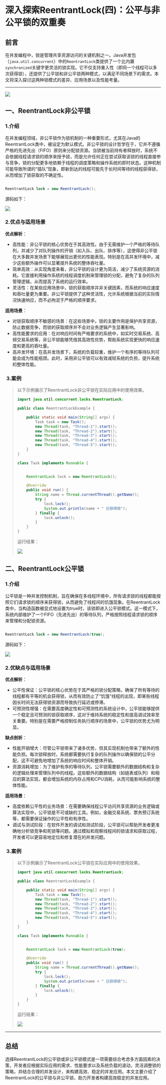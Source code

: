 # 深入探索ReentrantLock(四)：公平与非公平锁的双重奏
前言
--

在并发编程中，锁是管理共享资源访问的关键机制之一。Java并发包（`java.util.concurrent`）中的`ReentrantLock`类提供了一个比内置`synchronized`关键字更灵活的锁实现。它不仅支持重入性（即同一个线程可以多次获得锁），还提供了公平锁和非公平锁两种模式，以满足不同场景下的需求。本文将深入探讨这两种锁模式的差异、应用场景以及性能考量。

* * *

![](https://p6-xtjj-sign.byteimg.com/tos-cn-i-73owjymdk6/1e9a6735a2d442dab65ce195c8a87347~tplv-73owjymdk6-jj-mark-v1:0:0:0:0:5o6Y6YeR5oqA5pyv56S-5Yy6IEAg5qmY5a2Q6Z2S6KGr:q75.awebp?rk3s=f64ab15b&x-expires=1728553807&x-signature=HVsDonV7H4tAHJP4S3N2ZsFD9AU%3D)

一、ReentrantLock**非公平锁**
-----------------------

### 1.介绍

在并发编程领域，非公平锁作为锁机制的一种重要形式，尤其在Java的ReentrantLock类中，被设定为默认模式。非公平锁的设计哲学在于，它并不遵循严格的先进先出（FIFO）原则来分配锁资源。当锁被当前持有者释放时，系统不会依据线程请求锁的顺序来授予锁，而是允许任何正在尝试获取该锁的线程直接参与竞争，锁的分配更多地依赖于线程的调度策略和操作系统的即时状态。这种机制可能导致所谓的“插队”现象，即新到达的线程可能先于长时间等待的线程获得锁，从而增加了锁获取的不确定性。

```csharp

ReentrantLock lock = new ReentrantLock();

```

源码如下：

![](https://p6-xtjj-sign.byteimg.com/tos-cn-i-73owjymdk6/d9db590bd07647f0a6275a3fae51b78b~tplv-73owjymdk6-jj-mark-v1:0:0:0:0:5o6Y6YeR5oqA5pyv56S-5Yy6IEAg5qmY5a2Q6Z2S6KGr:q75.awebp?rk3s=f64ab15b&x-expires=1728553807&x-signature=%2FmAdfNmex2D2muBrQD6G1dOO2GM%3D)

### 2.优点与适用场景

**优点解析**：

*   高性能：非公平锁的核心优势在于其高效性。由于无需维护一个严格的等待队列，并减少了对队列操作的开销（如入队、出队、排序等），这使得非公平锁在大多数并发场景下能够展现出更优的性能表现。特别是在高并发环境中，减少这些额外操作可以显著提升系统的整体吞吐量。
*   简单高效：从实现角度来看，非公平锁的设计更为简洁，减少了系统资源的消耗。它直接利用操作系统的线程调度机制来管理锁的分配，避免了复杂的队列管理逻辑，从而提高了系统的运行效率。
*   灵活性：在某些应用场景中，锁的获取顺序并非关键因素，而系统的响应速度和吞吐量更为重要。非公平锁提供了这种灵活性，允许系统根据当前的实际情况快速响应，而不必拘泥于严格的顺序要求。

**适用场景**：

*   对锁获取顺序不敏感的场景：在这些场景中，锁的主要作用是保护共享资源，防止数据竞争，而锁的获取顺序并不会对业务逻辑产生显著影响。
*   高性能要求的应用：在对响应时间有严格要求的系统中，如实时交易系统、高频交易系统等，非公平锁能够凭借其高效性优势，帮助系统实现更快的响应速度和更高的吞吐量。
*   高并发环境：在高并发场景下，系统的负载较重，维护一个有序的等待队列可能会成为性能瓶颈。此时，采用非公平锁可以有效减轻系统的负担，提升系统的整体性能。

###  3.案例

> 以下示例展示了ReentrantLock非公平锁在实际应用中的使用效果。
> 
> ```java
> import java.util.concurrent.locks.ReentrantLock;
> 
> public class ReentrantLockExample {
> 
>     public static void main(String[] args) {
>         Task task = new Task();
>         new Thread(task, "Thread-1").start();
>         new Thread(task, "Thread-2").start();
>         new Thread(task, "Thread-3").start();
>         new Thread(task, "Thread-4").start();
>         new Thread(task, "Thread-5").start();
>     }
> }
> 
> class Task implements Runnable {
> 
>     
>     ReentrantLock lock = new ReentrantLock();
> 
>     @Override
>     public void run() {
>         String name = Thread.currentThread().getName();
>         try {
>             lock.lock();
>             System.out.println(name + " 已获得锁");
>         } finally {
>             lock.unlock();
>         }
>     }
> }
> 
> ```
> 
> 运行结果：
> 
> ![](https://p6-xtjj-sign.byteimg.com/tos-cn-i-73owjymdk6/d3e2b6d32cbb42269e8e886b8578a94b~tplv-73owjymdk6-jj-mark-v1:0:0:0:0:5o6Y6YeR5oqA5pyv56S-5Yy6IEAg5qmY5a2Q6Z2S6KGr:q75.awebp?rk3s=f64ab15b&x-expires=1728553807&x-signature=QSMETvXJn%2BZR5aYeMWP1jDs5qPg%3D)
> ​

二、ReentrantLock公平锁
------------------

### 1.介绍

公平锁是一种并发控制机制，旨在确保在多线程环境中，所有请求锁的线程都能按照它们请求锁的顺序来获得锁，从而避免了线程间的饥饿现象。在ReentrantLock类中，当构造函数被显式地设置为true时，该锁即进入公平锁模式。这一模式下，系统内部维护了一个FIFO（先进先出）的等待队列，严格按照线程请求锁的顺序来管理和分配锁资源。

```csharp

ReentrantLock lock = new ReentrantLock(true);

```

源码如下：

![](https://p6-xtjj-sign.byteimg.com/tos-cn-i-73owjymdk6/1ecaacb9498445b6897d6567c4975384~tplv-73owjymdk6-jj-mark-v1:0:0:0:0:5o6Y6YeR5oqA5pyv56S-5Yy6IEAg5qmY5a2Q6Z2S6KGr:q75.awebp?rk3s=f64ab15b&x-expires=1728553807&x-signature=UQaK9GhwUN%2BygDERD7DYWJ%2Fp1ZA%3D)

### 2.优缺点与适用场景

**优点解析**：

*   公平性保证：公平锁的核心优势在于其严格的锁分配策略，确保了所有等待的线程都有平等的机会获得锁，从而有效防止了“饥饿”线程的出现，即某些线程因长时间无法获得锁资源而导致执行延迟或停滞。
*   可预测性增强：在需要高度确定性和可预测性的系统设计中，公平锁能够提供一个稳定且可预测的锁获取顺序，这对于维持系统的稳定性和提高调试效率至关重要。特别是在需要严格控制任务执行顺序的场景中，公平锁的优势尤为明显。

**缺点剖析**：

*   性能开销增大：尽管公平锁带来了诸多优势，但其实现机制也带来了额外的性能负担。每次锁释放时，系统都需要执行复杂的队列操作以确保锁的公平分配，这不可避免地增加了系统的响应时间和整体开销。
*   资源消耗增加：为了维护有序的等待队列，公平锁需要额外的数据结构和复杂的逻辑处理来管理队列中的线程。这些额外的数据结构（如链表或队列）和相应的算法实现，都会增加系统的内存占用和CPU消耗，从而可能影响系统的整体性能。

**适用场景**：

*   高度依赖公平性的业务场景：在需要确保线程公平访问共享资源的业务逻辑或算法实现中，公平锁是不可或缺的工具。例如，金融交易系统、票务预订系统等，都需要保证操作的公平性和有序性。
*   调试与测试阶段：在软件开发的调试和测试阶段，公平锁可以帮助开发者更准确地分析锁竞争和死锁等问题。通过模拟和观察线程间的锁请求和获取过程，开发者可以更容易地定位和修复潜在的并发问题。

###  3.案例

> 以下示例展示了ReentrantLock公平锁在实际应用中的使用效果。
> 
> ```java
> import java.util.concurrent.locks.ReentrantLock;
> 
> public class ReentrantLockExample {
> 
>     public static void main(String[] args) {
>         Task task = new Task();
>         new Thread(task, "Thread-1").start();
>         new Thread(task, "Thread-2").start();
>         new Thread(task, "Thread-3").start();
>         new Thread(task, "Thread-4").start();
>         new Thread(task, "Thread-5").start();
>     }
> }
> 
> class Task implements Runnable {
> 
>     
>     ReentrantLock lock = new ReentrantLock(true);
> 
>     @Override
>     public void run() {
>         String name = Thread.currentThread().getName();
>         try {
>             lock.lock();
>             System.out.println(name + " 已获得锁");
>         } finally {
>             lock.unlock();
>         }
>     }
> }
> 
> ```
> 
> 运行结果：
> 
> ![](https://p6-xtjj-sign.byteimg.com/tos-cn-i-73owjymdk6/e60a66e59d434a02bd44878ca4dd6053~tplv-73owjymdk6-jj-mark-v1:0:0:0:0:5o6Y6YeR5oqA5pyv56S-5Yy6IEAg5qmY5a2Q6Z2S6KGr:q75.awebp?rk3s=f64ab15b&x-expires=1728553807&x-signature=Y%2Boz6NC5FkD52W8mvlf%2FbEL8RB4%3D)
> ​

* * *

总结
--

选择ReentrantLock的公平锁或非公平锁模式是一项需要综合考虑多方面因素的决策，开发者应根据实际应用的需求、性能要求以及系统负载的波动，灵活调整锁的策略，并结合合理的并发设计，来构建高效、稳定的并发应用。本文主要介绍了ReentrantLock的公平锁与非公平锁，助力开发者构建高效稳定的并发应用。
